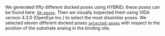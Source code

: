 We generated fifty different docked poses using HYBRID; these poses can be found here: [`50-poses`](50-poses).
Then we visually inspected them using VIDA version 4.3.0 (OpenEye Inc.) to select the most dissimilar poses. We selected eleven different docked poses [`selected-poses`](selected-poses) with respect to the position of the substrate analog in the binding site.

